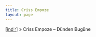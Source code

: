 ```yaml
---
title: Criss Empoze
layout: page
---
```


<a href="https://cloud.mail.ru/public/7c15dc679ffe/Criss%20Empoze%20-%20D%C3%BCnden%20Bug%C3%BCn%27e" target="_blank">[indir]</a>  »  Criss Empoze &#8211; Dünden Bugüne